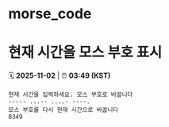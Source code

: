 # morse_code
# 현재 시간을 모스 부호 표시
<!-- MORSE_TIME_START -->
🗓️ **2025-11-02** | ⏰ **03:49 (KST)**

```
현재 시간을 입력하세요. 모스 부호로 바꿉니다
----- ...-- ....- ----.
모스 부호를 다시 현재 시간으로 바꿉니다
0349
```
<!-- MORSE_TIME_END -->
